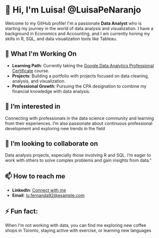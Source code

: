 # 👋 Hi, I'm Luisa! @LuisaPeNaranjo
Welcome to my GitHub profile! I'm a passionate **Data Analyst** who is starting my journey in the world of data analysis and visualization. 
I have a background in Economics and Accounting, and I am currently honing my skills in R, SQL, and data visualization tools like Tableau.

## 🔭 What I'm Working On
- **Learning Path**: Currently taking the [Google Data Analytics Professional Certificate](https://www.coursera.org/professional-certificates/google-data-analytics) course.
- **Projects**: Building a portfolio with projects focused on data cleaning, analysis, and visualization.
- **Professional Growth**: Pursuing the CPA designation to combine my financial knowledge with data analysis.

## 👀 I’m interested in
Connecting with professionals in the data science community and learning from their experiences. I’m also passionate about continuous professional development and exploring new trends in the field

## 💞️ I’m looking to collaborate on 

Data analysis projects, especially those involving R and SQL. I’m eager to work with others to solve complex problems and gain insights from data."

## 📫 How to reach me 
- **LinkedIn**: [Connect with me](https://www.linkedin.com/in/luisa-fernanda-pena-naranjo/)
- **Email**: lu.fernanda92@example.com

## ⚡ Fun fact: 

When I'm not working with data, you can find me exploring new coffee shops in Toronto, staying active with exercise, or learning new languages

<!---
LuisaPeNaranjo/LuisaPeNaranjo is a ✨ special ✨ repository because its `README.md` (this file) appears on your GitHub profile.
You can click the Preview link to take a look at your changes.
--->

